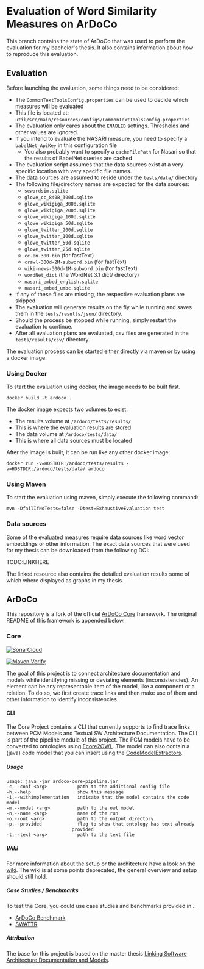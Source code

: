 # Evaluation of Word Similarity Measures on ArDoCo

This branch contains the state of ArDoCo that was used to perform the evaluation for my bachelor's thesis.
It also contains information about how to reproduce this evaluation.

## Evaluation

Before launching the evaluation, some things need to be considered:

- The `CommonTextToolsConfig.properties` can be used to decide which measures will be evaluated
- This file is located at: `util/src/main/resources/configs/CommonTextToolsConfig.properties`
- The evaluation only cares about the `ENABLED` settings. Thresholds and other values are ignored.
- If you intend to evaluate the NASARI measure, you need to specify a `babelNet_ApiKey` in this configuration file
	- You also probably want to specify a `cacheFilePath` for Nasari so that the results of BabelNet queries are cached
- The evaluation script assumes that the data sources exist at a very specific location with very specific file names.
- The data sources are assumed to reside under the `tests/data/` directory
- The following file/directory names are expected for the data sources:
	- `sewordsim.sqlite`
	- `glove_cc_840B_300d.sqlite`
	- `glove_wikigiga_300d.sqlite`
	- `glove_wikigiga_200d.sqlite`
	- `glove_wikigiga_100d.sqlite`
	- `glove_wikigiga_50d.sqlite`
	- `glove_twitter_200d.sqlite`
	- `glove_twitter_100d.sqlite`
	- `glove_twitter_50d.sqlite`
	- `glove_twitter_25d.sqlite`
	- `cc.en.300.bin` (for fastText)
	- `crawl-300d-2M-subword.bin` (for fastText)
	- `wiki-news-300d-1M-subword.bin` (for fastText)
	- `wordNet_dict` (the WordNet 3.1 dict/ directory)
	- `nasari_embed_english.sqlite`
	- `nasari_embed_umbc.sqlite`
- If any of these files are missing, the respective evaluation plans are skipped
- The evaluation will generate results on the fly while running and saves them in the `tests/results/json/` directory.
- Should the process be stopped while running, simply restart the evaluation to continue.
- After all evaluation plans are evaluated, csv files are generated in the `tests/results/csv/` directory.

The evaluation process can be started either directly via maven or by using a docker image.

### Using Docker

To start the evaluation using docker, the image needs to be built first.

```shell
docker build -t ardoco .
```

The docker image expects two volumes to exist:

- The results volume at `/ardoco/tests/results/`
- This is where the evaluation results are stored
- The data volume at `/ardoco/tests/data/`
- This is where all data sources must be located

After the image is built, it can be run like any other docker image:

```shell
docker run -v=HOSTDIR:/ardoco/tests/results -v=HOSTDIR:/ardoco/tests/data/ ardoco
```

### Using Maven

To start the evaluation using maven, simply execute the following command:

```shell
mvn -DfailIfNoTests=false -Dtest=ExhaustiveEvaluation test
```

### Data sources

Some of the evaluated measures require data sources like word vector embeddings or other information.
The exact data sources that were used for my thesis can be downloaded from the following DOI:

TODO:LINKHERE

The linked resource also contains the detailed evaluation results some of which where displayed as graphs in my
thesis.

## ArDoCo

This repository is a fork of the official [ArDoCo Core](https://github.com/ArDoCo/Core/) framework.
The original README of this framework is appended below.

### Core
[![SonarCloud](https://sonarcloud.io/images/project_badges/sonarcloud-black.svg)](https://sonarcloud.io/dashboard?id=ArDoCo_Core)

[![Maven Verify](https://github.com/ArDoCo/Core/workflows/Maven%20Verify/badge.svg)](https://github.com/ArDoCo/Core/actions?query=workflow%3A%22Maven+Verify%22)


The goal of this project is to connect architecture documentation and models while identifying missing or deviating elements (inconsistencies).
An element can be any representable item of the model, like a component or a relation.
To do so, we first create trace links and then make use of them and other information to identify inconsistencies.


#### CLI
The Core Project contains a CLI that currently supports to find trace links between PCM Models and Textual SW Architecture Documentation.
The CLI is part of the pipeline module of this project.
The PCM models have to be converted to ontologies using [Ecore2OWL](https://github.com/kit-sdq/Ecore2OWL).
The model can also contain a (java) code model that you can insert using the [CodeModelExtractors](https://github.com/ArDoCo/CodeModelExtractors).

##### Usage
```
usage: java -jar ardoco-core-pipeline.jar
-c,--conf <arg>           path to the additional config file
-h,--help                 show this message
-i,--withimplementation   indicate that the model contains the code model
-m,--model <arg>          path to the owl model
-n,--name <arg>           name of the run
-o,--out <arg>            path to the output directory
-p,--provided             flag to show that ontology has text already
						provided
-t,--text <arg>           path to the text file
```

##### Wiki
For more information about the setup or the architecture have a look on the [wiki](https://github.com/ArDoCo/Core/wiki/Overview).
The wiki is at some points deprecated, the general overview and setup should still hold.

##### Case Studies / Benchmarks
To test the Core, you could use case studies and benchmarks provided in ..
* [ArDoCo Benchmark](https://github.com/ArDoCo/Benchmark)
* [SWATTR](https://github.com/ArDoCo/SWATTR)

##### Attribution
The base for this project is based on the master thesis [Linking Software Architecture Documentation and Models](https://doi.org/10.5445/IR/1000126194).

